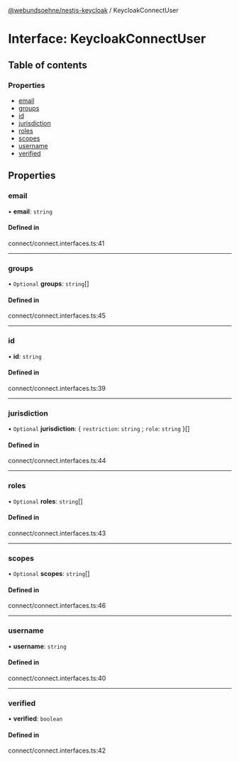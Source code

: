 [@webundsoehne/nestjs-keycloak](../README.md) / KeycloakConnectUser

# Interface: KeycloakConnectUser

## Table of contents

### Properties

- [email](KeycloakConnectUser.md#email)
- [groups](KeycloakConnectUser.md#groups)
- [id](KeycloakConnectUser.md#id)
- [jurisdiction](KeycloakConnectUser.md#jurisdiction)
- [roles](KeycloakConnectUser.md#roles)
- [scopes](KeycloakConnectUser.md#scopes)
- [username](KeycloakConnectUser.md#username)
- [verified](KeycloakConnectUser.md#verified)

## Properties

### email

• **email**: `string`

#### Defined in

connect/connect.interfaces.ts:41

---

### groups

• `Optional` **groups**: `string`[]

#### Defined in

connect/connect.interfaces.ts:45

---

### id

• **id**: `string`

#### Defined in

connect/connect.interfaces.ts:39

---

### jurisdiction

• `Optional` **jurisdiction**: { `restriction`: `string` ; `role`: `string` }[]

#### Defined in

connect/connect.interfaces.ts:44

---

### roles

• `Optional` **roles**: `string`[]

#### Defined in

connect/connect.interfaces.ts:43

---

### scopes

• `Optional` **scopes**: `string`[]

#### Defined in

connect/connect.interfaces.ts:46

---

### username

• **username**: `string`

#### Defined in

connect/connect.interfaces.ts:40

---

### verified

• **verified**: `boolean`

#### Defined in

connect/connect.interfaces.ts:42
